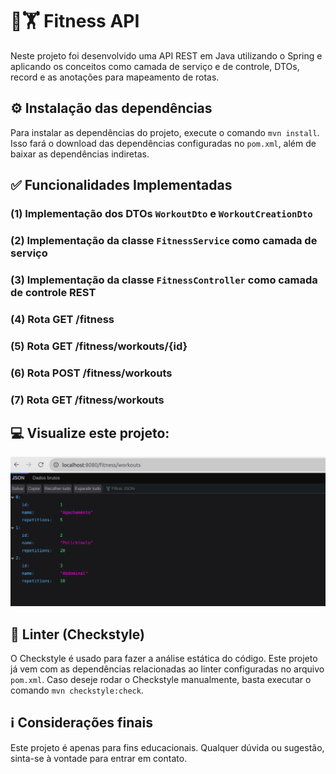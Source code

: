 # 💪🏋️ Fitness API
Neste projeto foi desenvolvido uma API REST em Java utilizando o Spring e aplicando os conceitos como camada de serviço e de controle, DTOs, record e as anotações para mapeamento de rotas.

## ⚙️ Instalação das dependências
Para instalar as dependências do projeto, execute o comando `mvn install`. Isso fará o download das dependências configuradas no `pom.xml`, além de baixar as dependências indiretas.

## :white_check_mark: Funcionalidades Implementadas
### (1) Implementação dos DTOs `WorkoutDto` e `WorkoutCreationDto`

### (2) Implementação da classe `FitnessService` como camada de serviço

### (3) Implementação da classe `FitnessController` como camada de controle REST

### (4) Rota GET /fitness

### (5) Rota GET /fitness/workouts/{id}

### (6) Rota POST /fitness/workouts

### (7) Rota GET /fitness/workouts
 
## 💻 Visualize este projeto:
<img src="./images/fitnessapi.png">

## 🧹 Linter (Checkstyle)
O Checkstyle é usado para fazer a análise estática do código. Este projeto já vem com as dependências relacionadas ao linter configuradas no arquivo `pom.xml`. Caso deseje rodar o Checkstyle manualmente, basta executar o comando `mvn checkstyle:check`.

## :information_source: Considerações finais
Este projeto é apenas para fins educacionais. Qualquer dúvida ou sugestão, sinta-se à vontade para entrar em contato.
